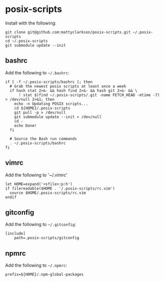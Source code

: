 posix-scripts
=============

Install with the following:

```
git clone git@github.com:mattyclarkson/posix-scripts.git ~/.posix-scripts
cd ~/.posix-scripts
git submodule update --init
```

bashrc
------

Add the following to `~/.bashrc`:

```
if [ -f ~/.posix-scripts/bashrc ]; then
  # Grab the newest posix scripts at least once a week
  if hash stat 2>&- && hash find 2>&- && hash git 2>&- && \
      ! stat $(find ~/.posix-scripts/.git -name FETCH_HEAD -mtime -7) > /dev/null 2>&1; then
    echo -n Updating POSIX scripts...
    cd ${HOME}/.posix-scripts
    git pull -p > /dev/null
    git submodule update --init > /dev/null
    cd -
    echo Done!
  fi

  # Source the Bash run commands
  . ~/.posix-scripts/bashrc
fi
```

vimrc
-----

Add the following to '~/.vimrc'

```
let HOME=expand('<sfile>:p:h')
if filereadable($HOME . '/.posix-scripts/rc.vim')
  source $HOME/.posix-scripts/rc.vim
endif
```

gitconfig
---------

Add the following to `~/.gitconfig`:

```
[include]
	path=.posix-scripts/gitconfig
```

npmrc
-----

Add the following to `~/.npmrc`:

```
prefix=${HOME}/.npm-global-packages
```
